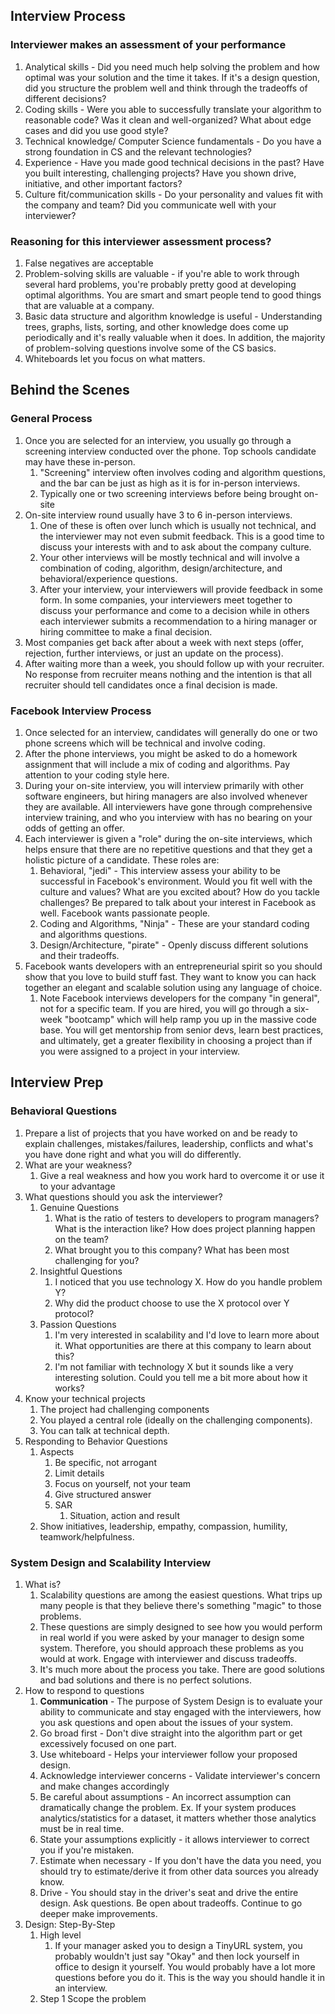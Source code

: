 ## Interview Process

### Interviewer makes an assessment of your performance

1. Analytical skills - Did you need much help solving the problem and how optimal was your solution and the time it takes. If it's a design question, did you structure the problem well and think through the tradeoffs of different decisions?
2. Coding skills - Were you able to successfully translate your algorithm to reasonable code? Was it clean and well-organized? What about edge cases and did you use good style?
3. Technical knowledge/ Computer Science fundamentals - Do you have a strong foundation in CS and the relevant technologies?
4. Experience - Have you made good technical decisions in the past? Have you built interesting, challenging projects? Have you shown drive, initiative, and other important factors?
5. Culture fit/communication skills - Do your personality and values fit with the company and team? Did you communicate well with your interviewer?

### Reasoning for this interviewer assessment process?

1. False negatives are acceptable
2. Problem-solving skills are valuable - if you're able to work through several hard problems, you're probably pretty good at developing optimal algorithms. You are smart and smart people tend to good things that are valuable at a company.
3. Basic data structure and algorithm knowledge is useful - Understanding trees, graphs, lists, sorting, and other knowledge does come up periodically and it's really valuable when it does. In addition, the majority of problem-solving questions involve some of the CS basics.
4. Whiteboards let you focus on what matters.

## Behind the Scenes

### General Process

1. Once you are selected for an interview, you usually go through a screening interview conducted over the phone. Top schools candidate may have these in-person.
   1. "Screening" interview often involves coding and algorithm questions, and the bar can be just as high as it is for in-person interviews.
   2. Typically one or two screening interviews before being brought on-site
2. On-site interview round usually have 3 to 6 in-person interviews.
   1. One of these is often over lunch which is usually not technical, and the interviewer may not even submit feedback. This is a good time to discuss your interests with and to ask about the company culture.
   2. Your other interviews will be mostly technical and will involve a combination of coding, algorithm, design/architecture, and behavioral/experience questions.
   3. After your interview, your interviewers will provide feedback in some form. In some companies, your interviewers meet together to discuss your performance and come to a decision while in others each interviewer submits a recommendation to a hiring manager or hiring committee to make a final decision.
3. Most companies get back after about a week with next steps (offer, rejection, further interviews, or just an update on the process).
4. After waiting more than a week, you should follow up with your recruiter. No response from recruiter means nothing and the intention is that all recruiter should tell candidates once a final decision is made.

### Facebook Interview Process

1. Once selected for an interview, candidates will generally do one or two phone screens which will be technical and involve coding.
2. After the phone interviews, you might be asked to do a homework assignment that will include a mix of coding and algorithms. Pay attention to your coding style here.
3. During your on-site interview, you will interview primarily with other software engineers, but hiring managers are also involved whenever they are available. All interviewers have gone through comprehensive interview training, and who you interview with has no bearing on your odds of getting an offer.
4. Each interviewer is given a "role" during the on-site interviews, which helps ensure that there are no repetitive questions and that they get a holistic picture of a candidate. These roles are:
   1. Behavioral, "jedi" - This interview assess your ability to be successful in Facebook's environment. Would you fit well with the culture and values? What are you excited about? How do you tackle challenges? Be prepared to talk about your interest in Facebook as well. Facebook wants passionate people.
   2. Coding and Algorithms, "Ninja" - These are your standard coding and algorithms questions.
   3. Design/Architecture, "pirate" - Openly discuss different solutions and their tradeoffs.
5. Facebook wants developers with an entrepreneurial spirit so you should show that you love to build stuff fast. They want to know you can hack together an elegant and scalable solution using any language of choice.
   1. Note Facebook interviews developers for the company "in general", not for a specific team. If you are hired, you will go through a six-week "bootcamp" which will help ramp you up in the massive code base. You will get mentorship from senior devs, learn best practices, and ultimately, get a greater flexibility in choosing a project than if you were assigned to a project in your interview.

## Interview Prep

### Behavioral Questions

1. Prepare a list of projects that you have worked on and be ready to explain challenges, mistakes/failures, leadership, conflicts and what's you have done right and what you will do differently.
2. What are your weakness?
   1. Give a real weakness and how you work hard to overcome it or use it to your advantage
3. What questions should you ask the interviewer?
   1. Genuine Questions
      1. What is the ratio of testers to developers to program managers? What is the interaction like? How does project planning happen on the team?
      2. What brought you to this company? What has been most challenging for you?
   1. Insightful Questions
      1. I noticed that you use technology X. How do you handle problem Y?
      2. Why did the product choose to use the X protocol over Y protocol?
   1. Passion Questions
      1. I'm very interested in scalability and I'd love to learn more about it. What opportunities are there at this company to learn about this?
      2. I'm not familiar with technology X but it sounds like a very interesting solution. Could you tell me a bit more about how it works?
4. Know your technical projects
   1. The project had challenging components
   2. You played a central role (ideally on the challenging components).
   3. You can talk at technical depth.
5. Responding to Behavior Questions
   1. Aspects
      1. Be specific, not arrogant
      2. Limit details
      3. Focus on yourself, not your team
      4. Give structured answer
      5. SAR
         1. Situation, action and result
   2. Show initiatives, leadership, empathy, compassion, humility, teamwork/helpfulness.

### System Design and Scalability Interview

1. What is?
   1. Scalability questions are among the easiest questions. What trips up many people is that they believe there's something "magic" to those problems.
   2. These questions are simply designed to see how you would perform in real world if you were asked by your manager to design some system. Therefore, you should approach these problems as you would at work. Engage with interviewer and discuss tradeoffs.
   3. It's much more about the process you take. There are good solutions and bad solutions and there is no perfect solutions.
2. How to respond to questions
   1. **Communication** - The purpose of System Design is to evaluate your ability to communicate and stay engaged with the interviewers, how you ask questions and open about the issues of your system.
   2. Go broad first - Don't dive straight into the algorithm part or get excessively focused on one part.
   3. Use whiteboard - Helps your interviewer follow your proposed design.
   4. Acknowledge interviewer concerns - Validate interviewer's concern and make changes accordingly
   5. Be careful about assumptions - An incorrect assumption can dramatically change the problem. Ex. If your system produces analytics/statistics for a dataset, it matters whether those analytics must be in real time.
   6. State your assumptions explicitly - it allows interviewer to correct you if you're mistaken.
   7. Estimate when necessary - If you don't have the data you need, you should try to estimate/derive it from other data sources you already know.
   8. Drive - You should stay in the driver's seat and drive the entire design. Ask questions. Be open about tradeoffs. Continue to go deeper make improvements.
3. Design: Step-By-Step
   1. High level
      1. If your manager asked you to design a TinyURL system, you probably wouldn't just say "Okay" and then lock yourself in office to design it yourself. You would probably have a lot more questions before you do it. This is the way you should handle it in an interview.
   2. Step 1 Scope the problem
